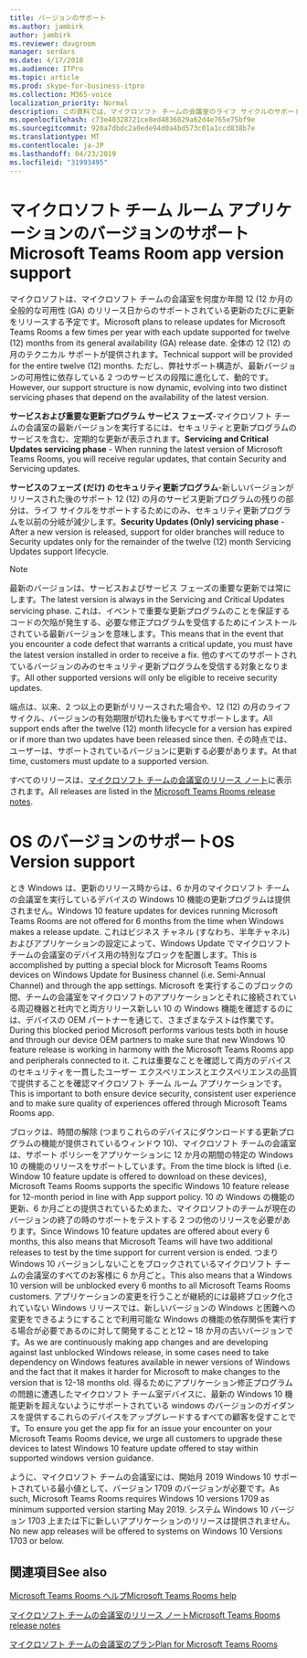 ```yaml
---
title: バージョンのサポート
ms.author: jambirk
author: jambirk
ms.reviewer: davgroom
manager: serdars
ms.date: 4/17/2018
ms.audience: ITPro
ms.topic: article
ms.prod: skype-for-business-itpro
ms.collection: M365-voice
localization_priority: Normal
description: この資料では、マイクロソフト チームの会議室のライフ サイクルのサポートについて説明します。
ms.openlocfilehash: c73e40328721ce8ed4836829a62d4e765e75bf9e
ms.sourcegitcommit: 920a7dbdc2a0ede94d0a4bd573c01a1ccd838b7e
ms.translationtype: MT
ms.contentlocale: ja-JP
ms.lasthandoff: 04/23/2019
ms.locfileid: "31993495"
---
```

# <a name="microsoft-teams-room-app-version-support"></a><span data-ttu-id="eb8e1-103">マイクロソフト チーム ルーム アプリケーションのバージョンのサポート</span><span class="sxs-lookup"><span data-stu-id="eb8e1-103">Microsoft Teams Room app version support</span></span>
 
<span data-ttu-id="eb8e1-104">マイクロソフトは、マイクロソフト チームの会議室を何度か年間 12 (12 か月の全般的な可用性 (GA) のリリース日からのサポートされている更新のたびに更新をリリースする予定です。</span><span class="sxs-lookup"><span data-stu-id="eb8e1-104">Microsoft plans to release updates for Microsoft Teams Rooms a few times per year with each update supported for twelve (12) months from its general availability (GA) release date.</span></span> <span data-ttu-id="eb8e1-105">全体の 12 (12) の月のテクニカル サポートが提供されます。</span><span class="sxs-lookup"><span data-stu-id="eb8e1-105">Technical support will be provided for the entire twelve (12) months.</span></span> <span data-ttu-id="eb8e1-106">ただし、弊社サポート構造が、最新バージョンの可用性に依存している 2 つのサービスの段階に進化して、動的です。</span><span class="sxs-lookup"><span data-stu-id="eb8e1-106">However, our support structure is now dynamic, evolving into two distinct servicing phases that depend on the availability of the latest version.</span></span>

<span data-ttu-id="eb8e1-107">**サービスおよび重要な更新プログラム サービス フェーズ**\-マイクロソフト チームの会議室の最新バージョンを実行するには、セキュリティと更新プログラムのサービスを含む、定期的な更新が表示されます。</span><span class="sxs-lookup"><span data-stu-id="eb8e1-107">**Servicing and Critical Updates servicing phase** \- When running the latest version of Microsoft Teams Rooms, you will receive regular updates, that contain Security and Servicing updates.</span></span>


<span data-ttu-id="eb8e1-108">**サービスのフェーズ (だけ) のセキュリティ更新プログラム**\-新しいバージョンがリリースされた後のサポート 12 (12) の月のサービス更新プログラムの残りの部分は、ライフ サイクルをサポートするためにのみ、セキュリティ更新プログラムを以前の分岐が減少します。</span><span class="sxs-lookup"><span data-stu-id="eb8e1-108">**Security Updates (Only) servicing phase** \- After a new  version is released, support for older branches will reduce to Security updates only for the remainder of the twelve (12) month Servicing Updates support lifecycle.</span></span>


> [!NOTE]
> <span data-ttu-id="eb8e1-109">最新のバージョンは、サービスおよびサービス フェーズの重要な更新では常にします。</span><span class="sxs-lookup"><span data-stu-id="eb8e1-109">The latest version is always in the Servicing and Critical Updates servicing phase.</span></span> <span data-ttu-id="eb8e1-110">これは、イベントで重要な更新プログラムのことを保証するコードの欠陥が発生する、必要な修正プログラムを受信するためにインストールされている最新バージョンを意味します。</span><span class="sxs-lookup"><span data-stu-id="eb8e1-110">This means that in the event that you encounter a code defect that warrants a critical update, you must have the latest version installed in order to receive a fix.</span></span> <span data-ttu-id="eb8e1-111">他のすべてのサポートされているバージョンのみのセキュリティ更新プログラムを受信する対象となります。</span><span class="sxs-lookup"><span data-stu-id="eb8e1-111">All other supported  versions will only be eligible to receive security updates.</span></span>

<span data-ttu-id="eb8e1-112">端点は、以来、2 つ以上の更新がリリースされた場合や、12 (12) の月のライフ サイクル、バージョンの有効期限が切れた後もすべてサポートします。</span><span class="sxs-lookup"><span data-stu-id="eb8e1-112">All support ends after the twelve (12) month lifecycle for a version has expired or if more than two updates have been released since then.</span></span> <span data-ttu-id="eb8e1-113">その時点では、ユーザーは、サポートされているバージョンに更新する必要があります。</span><span class="sxs-lookup"><span data-stu-id="eb8e1-113">At that time, customers must update to a supported  version.</span></span>

<span data-ttu-id="eb8e1-114">すべてのリリースは、[マイクロソフト チームの会議室のリリース ノート](srs2-release-note.md)に表示されます。</span><span class="sxs-lookup"><span data-stu-id="eb8e1-114">All releases are listed in the [Microsoft Teams Rooms release notes](srs2-release-note.md).</span></span> 
 
# <a name="os-version-support"></a><span data-ttu-id="eb8e1-115">OS のバージョンのサポート</span><span class="sxs-lookup"><span data-stu-id="eb8e1-115">OS Version support</span></span>
<span data-ttu-id="eb8e1-116">とき Windows は、更新のリリース時からは、6 か月のマイクロソフト チームの会議室を実行しているデバイスの Windows 10 機能の更新プログラムは提供されません。</span><span class="sxs-lookup"><span data-stu-id="eb8e1-116">Windows 10 feature updates for devices running Microsoft Teams Rooms are not offered for 6 months from the time when Windows makes a release update.</span></span> <span data-ttu-id="eb8e1-117">これはビジネス チャネル (すなわち、半年チャネル) およびアプリケーションの設定によって、Windows Update でマイクロソフト チームの会議室のデバイス用の特別なブロックを配置します。</span><span class="sxs-lookup"><span data-stu-id="eb8e1-117">This is accomplished by putting a special block for Microsoft Teams Rooms devices on Windows Update for Business channel (i.e. Semi-Annual Channel) and through the app settings.</span></span> <span data-ttu-id="eb8e1-118">Microsoft を実行するこのブロックの間、チームの会議室をマイクロソフトのアプリケーションとそれに接続されている周辺機器と社内でと両方リリース新しい 10 の Windows 機能を確認するのには、デバイスの OEM パートナーを通じて、さまざまなテストは作業です。</span><span class="sxs-lookup"><span data-stu-id="eb8e1-118">During this blocked period Microsoft performs various tests both in house and through our device OEM partners to make sure that new Windows 10 feature release is working in harmony with the Microsoft Teams Rooms app and peripherals connected to it.</span></span> <span data-ttu-id="eb8e1-119">これは重要なことを確認して両方のデバイスのセキュリティを一貫したユーザー エクスペリエンスとエクスペリエンスの品質で提供することを確認マイクロソフト チーム ルーム アプリケーションです。</span><span class="sxs-lookup"><span data-stu-id="eb8e1-119">This is important to both ensure device security, consistent user experience and to make sure quality of experiences offered through Microsoft Teams Rooms app.</span></span>   

<span data-ttu-id="eb8e1-120">ブロックは、時間の解除 (つまりこれらのデバイスにダウンロードする更新プログラムの機能が提供されているウィンドウ 10)、マイクロソフト チームの会議室は、サポート ポリシーをアプリケーションに 12 か月の期間の特定の Windows 10 の機能のリリースをサポートしています。</span><span class="sxs-lookup"><span data-stu-id="eb8e1-120">From the time block is lifted (i.e. Window 10 feature update is offered to download on these devices), Microsoft Teams Rooms supports the specific Windows 10 feature release for 12-month period in line with App support policy.</span></span> <span data-ttu-id="eb8e1-121">10 の Windows の機能の更新、6 か月ごとの提供されているためまた、マイクロソフトのチームが現在のバージョンの終了の時のサポートをテストする 2 つの他のリリースを必要があります。</span><span class="sxs-lookup"><span data-stu-id="eb8e1-121">Since Windows 10 feature updates are offered about every 6 months, this also means that Microsoft Teams will have two additional releases to test by the time support for current version is ended.</span></span> <span data-ttu-id="eb8e1-122">つまり Windows 10 バージョンしないことをブロックされているマイクロソフト チームの会議室のすべてのお客様に 6 か月ごと。</span><span class="sxs-lookup"><span data-stu-id="eb8e1-122">This also means that a Windows 10 version will be unblocked every 6 months to all Microsoft Teams Rooms customers.</span></span> <span data-ttu-id="eb8e1-123">アプリケーションの変更を行うことが継続的には最終ブロック化されていない Windows リリースでは、新しいバージョンの Windows と困難への変更をできるようにすることで利用可能な Windows の機能の依存関係を実行する場合が必要であるのに対して開発することと12 ~ 18 か月の古いバージョンです。</span><span class="sxs-lookup"><span data-stu-id="eb8e1-123">As we are continuously making app changes and are developing against last unblocked Windows release, in some cases need to take dependency on Windows features available in newer versions of Windows and the fact that it makes it harder for Microsoft to make changes to the version that is 12-18 months old.</span></span> <span data-ttu-id="eb8e1-124">得るためにアプリケーション修正プログラムの問題に遭遇したマイクロソフト チーム室デバイスに、最新の Windows 10 機能更新を超えないようにサポートされている windows のバージョンのガイダンスを提供するこれらのデバイスをアップグレードするすべての顧客を促すことです。</span><span class="sxs-lookup"><span data-stu-id="eb8e1-124">To ensure you get the app fix for an issue your encounter on your Microsoft Teams Rooms device, we urge all customers to upgrade these devices to latest Windows 10 feature update offered to stay within supported windows version guidance.</span></span>

<span data-ttu-id="eb8e1-125">ように、マイクロソフト チームの会議室には、開始月 2019 Windows 10 サポートされている最小値として、バージョン 1709 のバージョンが必要です。</span><span class="sxs-lookup"><span data-stu-id="eb8e1-125">As such, Microsoft Teams Rooms requires Windows 10 versions 1709 as minimum supported version starting May 2019.</span></span> <span data-ttu-id="eb8e1-126">システム Windows 10 バージョン 1703 上または下に新しいアプリケーションのリリースは提供されません。</span><span class="sxs-lookup"><span data-stu-id="eb8e1-126">No new app releases will be offered to systems on Windows 10 Versions 1703 or below.</span></span>

<span data-ttu-id="eb8e1-127"><a name="See"> </a></span><span class="sxs-lookup"><span data-stu-id="eb8e1-127"></span></span>  
## <a name="see-also"></a><span data-ttu-id="eb8e1-128">関連項目</span><span class="sxs-lookup"><span data-stu-id="eb8e1-128">See also</span></span>

[<span data-ttu-id="eb8e1-129">Microsoft Teams Rooms ヘルプ</span><span class="sxs-lookup"><span data-stu-id="eb8e1-129">Microsoft Teams Rooms help</span></span>](https://support.office.com/en-us/article/Skype-Room-Systems-version-2-help-e667f40e-5aab-40c1-bd68-611fe0002ba2)

[<span data-ttu-id="eb8e1-130">マイクロソフト チームの会議室のリリース ノート</span><span class="sxs-lookup"><span data-stu-id="eb8e1-130">Microsoft Teams Rooms release notes</span></span>](srs2-release-note.md)

[<span data-ttu-id="eb8e1-131">マイクロソフト チームの会議室のプラン</span><span class="sxs-lookup"><span data-stu-id="eb8e1-131">Plan for Microsoft Teams Rooms</span></span>](skype-room-systems-v2-0.md)
